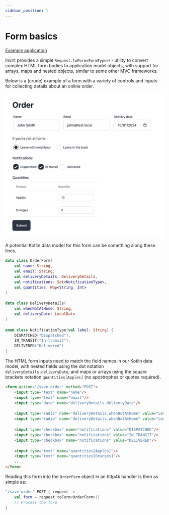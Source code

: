```yaml
---
sidebar_position: 1
---
```


# Form basics

[Example application](https://github.com/resoluteworks/invirt/tree/main/examples/form-basics)

Invirt provides a simple `Request.toForm<FormType>()` utility to convert complex HTML form bodies to application model objects,
with support for arrays, maps and nested objects, similar to some other MVC frameworks.

Below is a (crude) example of a form with a variety of controls and inputs for collecting details
about an online order.

![Form screenshot](assets/form-basics.png)

A potential Kotlin data model for this form can be something along these lines.
```kotlin
data class OrderForm(
    val name: String,
    val email: String,
    val deliveryDetails: DeliveryDetails,
    val notifications: Set<NotificationType>,
    val quantities: Map<String, Int>
)

data class DeliveryDetails(
    val whenNotAtHome: String,
    val deliveryDate: LocalDate
)

enum class NotificationType(val label: String) {
    DISPATCHED("Dispatched"),
    IN_TRANSIT("In transit"),
    DELIVERED("Delivered")
}
```

The HTML form inputs need to match the field names in our Kotlin data model, with nested fields using the dot notation
`deliveryDetails.deliveryDate`, and maps or arrays using the square brackets notation `quantities[Apples]` (no apostrophes
or quotes required).
```html
<form action="/save-order" method="POST">
    <input type="text" name="name"/>
    <input type="text" name="email"/>
    <input type="date" name="deliveryDetails.deliveryDate"/>

    <input type="radio" name="deliveryDetails.whenNotAtHome" value="Leave with neighbour"/>
    <input type="radio" name="deliveryDetails.whenNotAtHome" value="Leave in the back"/>

    <input type="checkbox" name="notifications" value="DISPATCHED"/>
    <input type="checkbox" name="notifications" value="IN_TRANSIT"/>
    <input type="checkbox" name="notifications" value="DELIVERED"/>

    <input type="text" name="quantities[Apples]"/>
    <input type="text" name="quantities[Oranges]"/>
    ...
</form>
```

Reading this form into the `OrderForm` object in an http4k handler is then as simple as:
```kotlin
"/save-order" POST { request ->
    val form = request.toForm<OrderForm>()
    // Process the form
}
```

